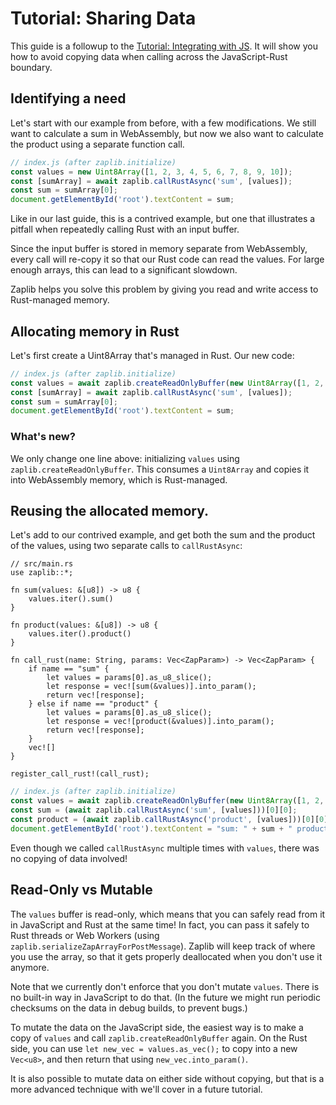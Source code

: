# Tutorial: Sharing Data

This guide is a followup to the [Tutorial: Integrating with JS](./tutorial_js_rust_bridge.md). It will show you how to avoid copying data when calling across the JavaScript-Rust boundary.

## Identifying a need
Let's start with our example from before, with a few modifications. We still want to calculate a sum in WebAssembly, but now we also want to calculate the product using a separate function call.
```js
// index.js (after zaplib.initialize)
const values = new Uint8Array([1, 2, 3, 4, 5, 6, 7, 8, 9, 10]);
const [sumArray] = await zaplib.callRustAsync('sum', [values]);
const sum = sumArray[0];
document.getElementById('root').textContent = sum;
```
Like in our last guide, this is a contrived example, but one that illustrates a pitfall when repeatedly calling Rust with an input buffer.

Since the input buffer is stored in memory separate from WebAssembly, every call will re-copy it so that our Rust code can read the values. For large enough arrays, this can lead to a significant slowdown.

Zaplib helps you solve this problem by giving you read and write access to Rust-managed memory.

## Allocating memory in Rust
Let's first create a Uint8Array that's managed in Rust. Our new code:
```js
// index.js (after zaplib.initialize)
const values = await zaplib.createReadOnlyBuffer(new Uint8Array([1, 2, 3, 4, 5, 6, 7, 8, 9, 10]));
const [sumArray] = await zaplib.callRustAsync('sum', [values]);
const sum = sumArray[0];
document.getElementById('root').textContent = sum;
```

### What's new?
We only change one line above: initializing `values` using `zaplib.createReadOnlyBuffer`. This consumes a `Uint8Array` and copies it into WebAssembly memory, which is Rust-managed.

## Reusing the allocated memory.
Let's add to our contrived example, and get both the sum and the product of the values, using two separate calls to `callRustAsync`:

```rust,noplayground
// src/main.rs
use zaplib::*;

fn sum(values: &[u8]) -> u8 {
    values.iter().sum()
}

fn product(values: &[u8]) -> u8 {
    values.iter().product()
}

fn call_rust(name: String, params: Vec<ZapParam>) -> Vec<ZapParam> {
    if name == "sum" {
        let values = params[0].as_u8_slice();
        let response = vec![sum(&values)].into_param();
        return vec![response];
    } else if name == "product" {
        let values = params[0].as_u8_slice();
        let response = vec![product(&values)].into_param();
        return vec![response];
    }
    vec![]
}

register_call_rust!(call_rust);
```

```js
// index.js (after zaplib.initialize)
const values = await zaplib.createReadOnlyBuffer(new Uint8Array([1, 2, 3, 4, 5, 6, 7, 8, 9, 10]));
const sum = (await zaplib.callRustAsync('sum', [values]))[0][0];
const product = (await zaplib.callRustAsync('product', [values]))[0][0];
document.getElementById('root').textContent = "sum: " + sum + " product: " + product;
```

Even though we called `callRustAsync` multiple times with `values`, there was no copying of data involved!

## Read-Only vs Mutable
The `values` buffer is read-only, which means that you can safely read from it in JavaScript and Rust at the same time! In fact, you can pass it safely to Rust threads or Web Workers (using `zaplib.serializeZapArrayForPostMessage`). Zaplib will keep track of where you use the array, so that it gets properly deallocated when you don't use it anymore.

Note that we currently don't enforce that you don't mutate `values`. There is no built-in way in JavaScript to do that. (In the future we might run periodic checksums on the data in debug builds, to prevent bugs.)

To mutate the data on the JavaScript side, the easiest way is to make a copy of `values` and call `zaplib.createReadOnlyBuffer` again. On the Rust side, you can use `let new_vec = values.as_vec();` to copy into a new `Vec<u8>`, and then return that using `new_vec.into_param()`.

It is also possible to mutate data on either side without copying, but that is a more advanced technique with we'll cover in a future tutorial.
